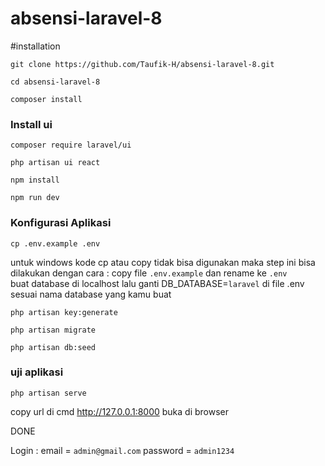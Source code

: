 # absensi-laravel-8
#installation
```
git clone https://github.com/Taufik-H/absensi-laravel-8.git
```
```
cd absensi-laravel-8
```
```
composer install
```
### Install ui
```
composer require laravel/ui
```
```
php artisan ui react
```
```
npm install
```
```
npm run dev
```
### Konfigurasi Aplikasi
```
cp .env.example .env
```
untuk windows kode cp atau copy tidak bisa digunakan maka step ini bisa dilakukan dengan cara :
copy file ```.env.example``` dan rename ke ```.env```
<br>
buat database di localhost lalu
ganti  DB_DATABASE=`laravel`  di file .env sesuai nama database yang kamu buat

```
php artisan key:generate
```


```
php artisan migrate
```
```
php artisan db:seed
```

### uji aplikasi
```
php artisan serve
```
copy url di cmd  http://127.0.0.1:8000
buka di browser

DONE

Login :
email    = ```admin@gmail.com```
password = ```admin1234```

